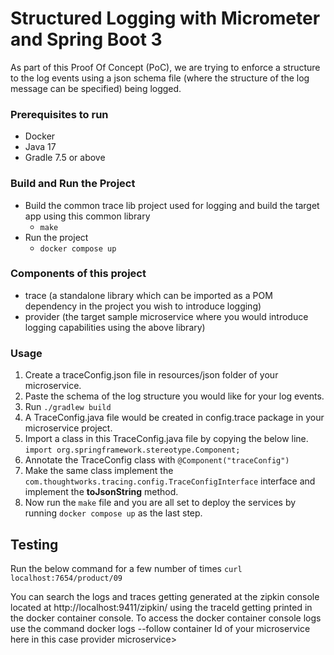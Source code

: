 
# **Structured Logging with Micrometer and Spring Boot 3**

As part of this Proof Of Concept (PoC), we are trying to enforce a structure to the log events using a json schema file (where the structure of the log message can be specified) being logged.

### Prerequisites to run
* Docker
* Java 17
* Gradle 7.5 or above

### Build and Run the Project
* Build the common trace lib project used for logging and build the target app using this common library 
  * `make`
* Run the project
  * `docker compose up`

### Components of this project
 * trace (a standalone library which can be imported as a POM dependency in the project you wish to introduce logging)
 * provider (the target sample microservice where you would introduce logging capabilities using the above library)

### Usage
1. Create a traceConfig.json file in resources/json folder of your microservice.
2. Paste the schema of the log structure you would like for your log events.
3. Run `./gradlew build`
4. A TraceConfig.java file would be created in config.trace package in your microservice project.
5. Import a class in this TraceConfig.java file by copying the below line.
`import org.springframework.stereotype.Component;`
6. Annotate the TraceConfig class with `@Component("traceConfig")` 
7. Make the same class implement the `com.thoughtworks.tracing.config.TraceConfigInterface` interface and implement the **toJsonString** method.
8. Now run the `make` file and you are all set to deploy the services by running `docker compose up` as the last step.

## Testing
Run the below command for a few number of times
`curl localhost:7654/product/09`

You can search the logs and traces getting generated at the zipkin console
located at http://localhost:9411/zipkin/ using the traceId getting printed in the docker container console.
To access the docker container console logs use the command
docker logs --follow container Id of your microservice here in this case provider microservice>

